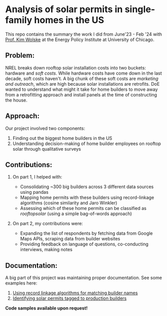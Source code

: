 # Analysis of solar permits in single-family homes in the US

This repo contains the summary the work I did from June'23 - Feb '24 with [Prof. Kim Wolske](https://epic.uchicago.edu/people/kim-wolske/) at the Energy Policy Institute at University of Chicago. 

## Problem: 
NREL breaks down rooftop solar installation costs into two buckets: hardware and _soft costs_. While hardware costs have come down in the last decade, soft costs haven't. A big chunk of these soft costs are _marketing and outreach_, which are high because solar installations are retrofits. DoE wanted to understand what might it take for home builders to move away from a retrofitting approach and install panels at the time of constructing the house. 

## Approach:
Our project involved two components:
 1. Finding out the biggest home builders in the US 
 2. Understanding decision-making of home builder employees on rooftop solar through qualitative surveys

## Contributions:
 1. On part 1, I helped with:
    * Consolidating ~300 big builders across 3 different data sources using pandas 
    * Mapping home permits with these builders using record-linkage algorithms (cosine similarity and Jaro Winkler)
    * Assessing which of these home permits can be classified as _rooftopsolar_ (using a simple bag-of-words approach)

 2. On part 2, my contributions were: 
    * Expanding the list of respondents by fetching data from Google Maps APIs, scraping data from builder websites 
    * Providing feedback on language of questions, co-conducting interviews, making notes

## Documentation:
A big part of this project was maintaining proper documentation. See some examples here:
1. [Using record linkage algorithms for matching builder names](https://github.com/bhoenlbl/PhoenixDataRepo/issues/41)
2. [Identifying solar permits tagged to production builders](https://github.com/bhoenlbl/PhoenixDataRepo/issues/66)

**Code samples available upon request!**